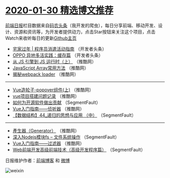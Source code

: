 # [2020-01-30 精选博文推荐](https://toutiao.qdkfweb.cn/date/2020/01/30)

[前端日报](https://qdkfweb.cn/c/news)栏目数据来自[码农头条](https://toutiao.qdkfweb.cn/)（我开发的爬虫），每日分享前端、移动开发、设计、资源和资讯等，为开发者提供动力，点击Star按钮来关注这个项目，点击Watch来收听每日的更新[Github主页](https://github.com/kujian/frontendDaily)
* [宅家过年 | 程序员消遣活动指南](https://toutiao.qdkfweb.cn/136725.html) （开发者头条）
* [OPPO 异地多活实践：缓存篇](https://toutiao.qdkfweb.cn/136726.html) （开发者头条）
* [从 JS 引擎到 JS 运行时（上）](https://toutiao.qdkfweb.cn/136727.html) （推酷网）
* [JavaScript Array常用方法](https://toutiao.qdkfweb.cn/136728.html) （推酷网）
* [揭秘webpack loader](https://toutiao.qdkfweb.cn/136737.html) （推酷网）

***
* [Vue造轮子-popover组件(上)](https://toutiao.qdkfweb.cn/136729.html) （推酷网）
* [vue项目搭建问题记录](https://toutiao.qdkfweb.cn/136731.html) （推酷网）
* [如何为开源软件做出贡献](https://toutiao.qdkfweb.cn/136721.html) （SegmentFault）
* [Vue入门指南——侦听器](https://toutiao.qdkfweb.cn/136735.html) （推酷网）
* [【数据结构】44_递归的思想与应用 （中）](https://toutiao.qdkfweb.cn/136722.html) （SegmentFault）

***
* [產生器（Generator）](https://toutiao.qdkfweb.cn/136733.html) （推酷网）
* [深入Nodejs模块fs &#8211; 文件系统操作](https://toutiao.qdkfweb.cn/136723.html) （SegmentFault）
* [Vue入门指南——过滤器](https://toutiao.qdkfweb.cn/136730.html) （推酷网）
* [Web前端开发高级前端技术（高级开发程序篇）](https://toutiao.qdkfweb.cn/136724.html) （SegmentFault）

日报维护作者：[前端博客](https://qdkfweb.cn/) 和 [微博](https://qdkfweb.cn/go/weibo)

![weixin](https://user-images.githubusercontent.com/3055447/38468989-651132ac-3b80-11e8-8e6b-15122322a9d7.png)